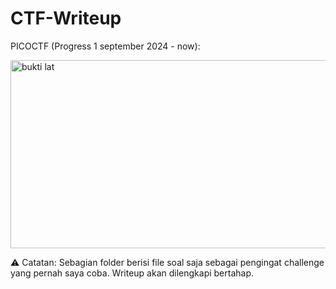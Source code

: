 # CTF-Writeup

PICOCTF (Progress 1 september 2024 - now):

<img width="1158" height="301" alt="bukti lat" src="https://github.com/user-attachments/assets/70f13414-cfdf-4a5a-b2d8-7ce5906ddc08" />


⚠️ Catatan: Sebagian folder berisi file soal saja sebagai pengingat challenge yang pernah saya coba. Writeup akan dilengkapi bertahap.
